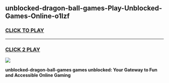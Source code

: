 
## unblocked-dragon-ball-games-Play-Unblocked-Games-Online-o1lzf
<h3>
<a href="https://premium76.site?title=unblocked-dragon-ball-games&ref=25A">CLICK TO PLAY</a></h3>
<hr>

<h3>
<a href="https://premium76.site?title=unblocked-dragon-ball-games&ref=25A">CLICK 2 PLAY</a>
  
</h3>

<a href="https://premium76.site?title=unblocked-dragon-ball-games&ref=25A"><img src="https://clearcache.store/games.png"></a>


**unblocked-dragon-ball-games games unblocked: Your Gateway to Fun and Accessible Online Gaming**
